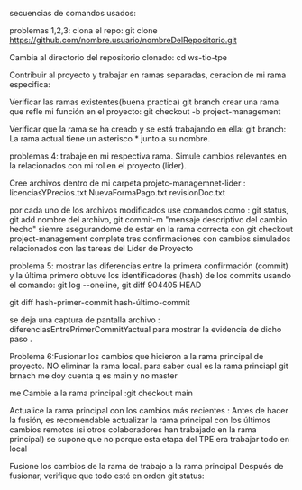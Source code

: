 secuencias de comandos usados:

problemas 1,2,3:
clona el repo:
git clone https://github.com/nombre.usuario/nombreDelRepositorio.git

Cambia al directorio del repositorio clonado:
cd ws-tio-tpe

Contribuir al proyecto y trabajar en ramas separadas, ceracion de mi rama especifica:

 Verificar las ramas existentes(buena practica) git branch
crear una rama que refle mi función en el proyecto: git checkout -b project-management

 Verificar que la rama se ha creado y se está trabajando en ella: git branch: La rama actual tiene  un asterisco * junto a su nombre.


problemas 4: trabaje en mi  respectiva rama. Simule cambios relevantes en la relacionados con mi rol en el proyecto (lider). 

Cree archivos dentro de mi carpeta projetc-managemnet-lider :
licenciasYPrecios.txt
NuevaFormaPago.txt
revisionDoc.txt

por cada uno de los archivos  modificados use comandos como : git status, git add nombre del archivo, git  commit-m "mensaje descriptivo del cambio hecho" siemre asegurandome de estar en la rama correcta con git checkout project-management
 complete tres confirmaciones con cambios simulados relacionados con las tareas del Líder de Proyecto



 problema 5: mostrar las diferencias entre la primera confirmación (commit) y la última
primero obtuve los identificadores (hash) de los commits usando el  comando: git log --oneline, 
git diff 904405 HEAD

git diff hash-primer-commit hash-último-commit

se deja una captura de pantalla archivo : diferenciasEntrePrimerCommitYactual para mostrar la evidencia de dicho paso . 


Problema 6:Fusionar los cambios que hicieron a la rama principal de proyecto. NO eliminar
la rama local.
para saber cual es la rama princiapl git brnach me doy cuenta q es  main y no master

me Cambie a la rama principal :git checkout main

Actualice la rama principal con los cambios más recientes :
Antes de hacer la fusión, es recomendable actualizar la rama principal con los últimos cambios remotos (si otros colaboradores han trabajado en la rama principal) se supone que no porque esta etapa del TPE era trabajar todo en local

Fusione los cambios de la rama de trabajo a la rama principal
Después de fusionar,  verifique  que todo esté en orden git status:




